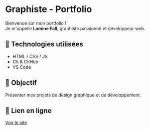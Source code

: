 # Graphiste - Portfolio

Bienvenue sur mon portfolio !  
Je m'appelle **Lamine Fall**, graphiste passionné et développeur web.

## 🌟 Technologies utilisées
- HTML / CSS / JS
- Git & GitHub
- VS Code

## 🚀 Objectif
Présenter mes projets de design graphique et de développement.

## 🔗 Lien en ligne
[Voir le site](https://laminefal.github.io/graphiste/)
